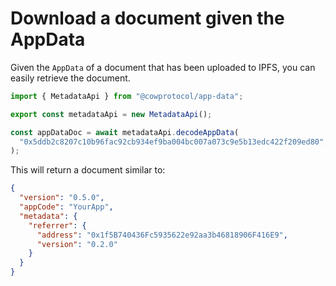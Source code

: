 # Download a document given the AppData

Given the `AppData` of a document that has been uploaded to IPFS, you can easily retrieve the document.

```javascript
import { MetadataApi } from "@cowprotocol/app-data";

export const metadataApi = new MetadataApi();

const appDataDoc = await metadataApi.decodeAppData(
  "0x5ddb2c8207c10b96fac92cb934ef9ba004bc007a073c9e5b13edc422f209ed80",
);
```

This will return a document similar to:

```json
{
  "version": "0.5.0",
  "appCode": "YourApp",
  "metadata": {
    "referrer": {
      "address": "0x1f5B740436Fc5935622e92aa3b46818906F416E9",
      "version": "0.2.0"
    }
  }
}
```
